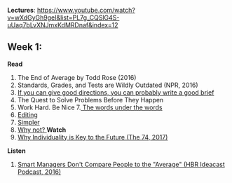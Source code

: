 **Lectures**: 
https://www.youtube.com/watch?v=wXdGyGh9geI&list=PL7g_CQSlG4S-uUaq7bLvXNJmxKdMRDnaf&index=12



## Week 1:

**Read**
1. The End of Average by Todd Rose (2016)
2. Standards, Grades, and Tests are Wildly Outdated (NPR, 2016)
3. <a href="https://www.abajournal.com/magazine/article/one-who-can-draw-a-good-map-can-probably-write-a-good-brief"> If you can give good directions, you can probably write a good brief </a>
4. The Quest to Solve Problems Before They Happen
5. Work Hard. Be Nice
7.<a href="https://www.poetryfoundation.org/poems/48596/the-words-under-the-words"> The words under the words </a> 
8. <a href="https://www.michbar.org/file/barjournal/article/documents/pdf4article3374.pdf"> Editing</a>
9. <a href="https://www.simonandschuster.com/books/Simpler/Cass-R-Sunstein/9781476726601">Simpler</a>
10. <a href="Why Not? "> Why not? </a>
**Watch**
1. <a href="https://www.youtube.com/watch?v=-34ASwa_Ztk"> Why Individuality is Key to the Future (The 74, 2017)</a>

**Listen**
1. <a href="https://hbr.org/podcast/2016/04/smart-managers-dont-compare-people-to-the-average"> Smart Managers Don't Compare People to the "Average" (HBR Ideacast Podcast, 2016)</a>

